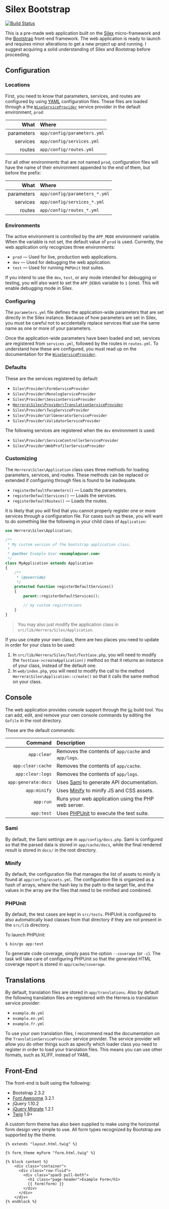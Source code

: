 Silex Bootstrap
===============

[![Build Status][]](https://travis-ci.org/herrera-io/php-silex-bootstrap)

This is a pre-made web application built on the [Silex][] micro-framework and
the [Bootstrap][] front-end framework. The web application is ready to launch
and requires minor alterations to get a new project up and running. I suggest
acquiring a solid understanding of Silex and Bootstrap before proceeding.

Configuration
-------------

### Locations

First, you need to know that parameters, services, and routes are configured
by using [YAML][] configuration files. These files are loaded through a the
[`WiseServiceProvider`][] service provider in the default environment, `prod`:

| What       | Where                       |
| ----------:|:--------------------------- |
| parameters | `app/config/parameters.yml` |
| services   | `app/config/services.yml`   |
| routes     | `app/config/routes.yml`     |

For all other environments that are not named `prod`, configuration files will
have the name of their environment appended to the end of them, but before the
prefix:

| What       | Where                         |
| ----------:|:----------------------------- |
| parameters | `app/config/parameters_*.yml` |
| services   | `app/config/services_*.yml`   |
| routes     | `app/config/routes_*.yml`     |

### Environments

The active environment is controlled by the `APP_MODE` environment variable.
When the variable is not set, the default value of `prod` is used. Currently,
the web application only recognizes three environments:

- `prod` &mdash; Used for live, production web applications.
- `dev` &mdash; Used for debugging the web application.
- `test` &mdash; Used for running `PHPUnit` test suites.

If you intend to use the `dev`, `test`, or any mode intended for debugging or
testing, you will also want to set the `APP_DEBUG` variable to `1` (one). This
will enable debugging mode in Silex.

### Configuring

The `parameters.yml` file defines the application-wide parameters that are
set directly in the Silex instance. Because of how parameters are set in Silex,
you must be careful not to accidentally replace services that use the same name
as one or more of your parameters.

Once the application-wide parameters have been loaded and set, services are
registered from `services.yml`, followed by the routes in `routes.yml`. To
understand how these are configured, you must read up on the documentation
for the [`WiseServiceProvider`][].

### Defaults

These are the services registered by default:

- `Silex\Provider\FormServiceProvider`
- `Silex\Provider\MonologServiceProvider`
- `Silex\Provider\SessionServiceProvider`
- [`Herrera\Silex\Provider\TranslationServiceProvider`][]
- `Silex\Provider\TwigServiceProvider`
- `Silex\Provider\UrlGeneratorServiceProvider`
- `Silex\Provider\ValidatorServiceProvider`

The following services are registered when the `dev` environment is used:

- `Silex\Provider\ServiceControllerServiceProvider`
- `Silex\Provider\WebProfilerServiceProvider`

### Customizing

The `Herrera\Silex\Application` class uses three methods for loading parameters,
services, and routes. These methods can be replaced or extended if configuring
through files is found to be inadequate.

- `registerDefaultParameters()` &mdash; Loads the parameters.
- `registerDefaultServices()` &mdash; Loads the services.
- `registerDefaultRoutes()` &mdash; Loads the routes.

It is likely that you will find that you cannot properly register one or more
services through a configuration file. For cases such as these, you will want
to do something like the following in your child class of `Application`:

```php
use Herrera\Silex\Application;

/**
 * My custom version of the bootstrap application class.
 *
 * @author Example User <example@user.com>
 */
class MyApplication extends Application
{
    /**
     * {@override}
     */
    protected function registerDefaultServices()
    {
        parent::registerDefaultServices();

        // my custom registrations
    }
}
```

> You may also just modify the application class in
> `src/lib/Herrera/Silex/Application`.

If you use create your own class, there are two places you need to update in
order for your class to be used:

1. In `src/lib/Herrera/Silex/Test/TestCase.php`, you will need to modify the
   `TestCase->createApplication()` method so that it returns an instance of
   your class, instead of the default one.
1. In `web/index.php`, you will need to modify the call to the method
   `Herrera\Silex\Application::create()` so that it calls the same method on
   your class.

Console
-------

The web application provides console support through the [`Go`][] build tool.
You can add, edit, and remove your own console commands by editing the `Gofile`
in the root directory.

These are the default commands:

| Command             | Description                                         |
| -------------------:|:--------------------------------------------------- |
| `app:clear`         | Removes the contents of `app/cache` and `app/logs`. |
| `app:clear:cache`   | Removes the contents of `app/cache`.                |
| `app:clear:logs`    | Removes the contents of `app/logs`.                 |
| `app:generate:docs` | Uses [Sami][] to generate API documentation.        |
| `app:minify`        | Uses [Minify][] to minify JS and CSS assets.        |
| `app:run`           | Runs your web application using the PHP web server. |
| `app:test`          | Uses [PHPUnit][] to execute the test suite.         |

### Sami

By default, the Sami settings are in `app/config/docs.php`. Sami is configured
so that the parsed data is stored in `app/cache/docs`, while the final rendered
result is stored in `docs/` in the root directory.

### Minify

By default, the configuration file that manages the list of assets to minify
is found at `app/config/assets.yml`. The configuration file is organized as
a hash of arrays, where the hash key is the path to the target file, and the
values in the array are the files that need to be minified and combined.

### PHPUnit

By default, the test cases are kept in `src/tests`. PHPUnit is configured to
also automatically load classes from that directory if they are not present
in the `src/lib` directory.

To launch PHPUnit:

```
$ bin/go app:test
```

To generate code coverage, simply pass the option `--coverage` (or `-c`). The
task will take care of configuring PHPUnit so that the generated HTML coverage
report is stored in `app/cache/coverage`.

Translations
------------

By default, translation files are stored in `app/translations`. Also by default
the following translation files are registered with the Herrera.io translation
service provider:

- `example.de.yml`
- `example.en.yml`
- `example.fr.yml`

To use your own translation files, I recommend read the documentation on the
`TranslationServiceProvider` service provider. The service provider will allow
you do other things such as specify which loader class you need to register in
order to load your translation files. This means you can use other formats,
such as XLIFF, instead of YAML.

Front-End
---------

The front-end is built using the following:

- Bootstrap 2.3.2
- [Font Awesome][] 3.2.1
- jQuery 1.10.2
- [jQuery Migrate][] 1.2.1
- [Twig][] 1.9+

A custom form theme has also been supplied to make using the horizontal form
design very simple to use. All form types recognized by Bootstrap are supported
by the theme.

```twig
{% extends "layout.html.twig" %}

{% form_theme myForm "form.html.twig" %}

{% block content %}
    <div class="container">
      <div class="row-fluid">
        <div class="span5 pull-both">
          <h1 class="page-header">Example Form</h1>
          {{ form(form) }}
        </div>
      </div>
    </div>
{% endblock %}
```

[Build Status]: https://travis-ci.org/herrera-io/php-silex-bootstrap.png?branch=master
[Silex]: http://silex.sensiolabs.org/
[Bootstrap]: http://getbootstrap.com/2.3.2/
[YAML]: http://www.yaml.org/
[`WiseServiceProvider`]: https://github.com/herrera-io/php-silex-wise
[`Herrera\Silex\Provider\TranslationServiceProvider`]: https://github.com/herrera-io/php-silex-translation-files
[`Go`]: https://github.com/herrera-io/php-go
[Sami]: http://sami.sensiolabs.org
[Minify]: https://github.com/mrclay/minify
[PHPUnit]: http://phpunit.de/manual/current/en/automating-tests.html
[`TranslationServiceProvider`]: https://github.com/herrera-io/php-silex-translation-files
[Font Awesome]: http://fontawesome.io/
[jQuery Migrate]: https://github.com/jquery/jquery-migrate#readme
[Twig]: http://twig.sensiolabs.org/
